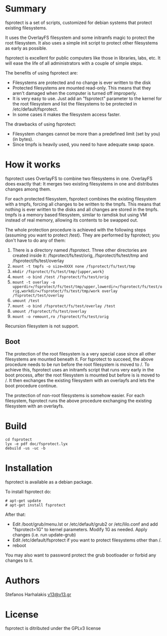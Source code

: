 # Summary

fsprotect is a set of scripts, customized for debian systems that protect existing filesystems.

It uses the OverlayFS filesystem and some initramfs magic to protect the root filesystem. It also uses a simple init script to protect other filesystems as early as possible.

fsprotect is excellent for public computers like those in libraries, labs, etc. It will ease the life of all administrators with a couple of simple steps.

The benefits of using fsprotect are:

 * Filesystems are protected and no change is ever written to the disk
 * Protected filesystems are mounted read-only. This means that they aren't damaged when the computer is turned off improperly.
 * It is very easy to use. Just add an "fsprotect" parameter to the kernel for the root filesystem and list the filesystems to be protected in /etc/default/fsprotect.
 * In some cases it makes the filesystem access faster.

The drawbacks of using fsprotect:

 * Filesystem changes cannot be more than a predefined limit (set by you) (in bytes).
 * Since tmpfs is heavily used, you need to have adequate swap space.

# How it works

fsprotect uses OverlayFS to combine two filesystems in one. OverlayFS does exactly that: It merges two existing filesystems in one and distributes changes among them.

For each protected filesystem, fsprotect combines the existing filesystem with a tmpfs, forcing all changes to be written to the tmpfs. This means that nothing is ever written to the disks and all changes are stored in the tmpfs. tmpfs is a memory based filesystem, similar to ramdisk but using VM instead of real memory, allowing its contents to be swapped out.

The whole protection procedure is achieved with the following steps (assuming you want to protect /test). They are performed by fsprotect; you don't have to do any of them:

 1. There is a directory named /fsprotect. Three other directories are created inside it: /fsprotect/fs/test/orig, /fsprotect/fs/test/tmp and /fsprotect/fs/test/overlay
 2. `mount -t tmpfs -o size=XXXX none /fsprotect/fs/test/tmp`
 3. `mkdir /fsprotect/fs/test/tmp/{upper,work}`
 4. `mount -o bind /test /fsprotect/fs/test/orig`
 5. `mount -t overlay -o upperdir=/fsprotect/fs/test/tmp/upper,lowerdir=/fsprotect/fs/test/orig,workdir=/fsprotect/fs/test/tmp/work overlay /fsprotect/test/overlay`
 6. `umount /test`
 7. `mount -o bind /fsprotect/fs/test/overlay /test`
 8. `umount /fsprotect/fs/test/overlay`
 9. `mount -o remount,ro /fsprotect/fs/test/orig`

Recursion filesystem is not support.

## Boot

The protection of the root filesystem is a very special case since all other filesystems are mounted beneath it. For fsprotect to succeed, the above procedure needs to be run before the root filesystem is moved to /. To achieve this, fsprotect uses an initramfs script that runs very early in the boot process, after the root filesystem is mounted but before is is moved to /. It then exchanges the existing filesystem with an overlayfs and lets the boot procedure continue.

The protection of non-root filesystems is somehow easier. For each filesystem, fsprotect runs the above procedure exchanging the existing filesystem with an overlayfs.

# Build

	cd fsprotect
	lyx -e pdf doc/fsprotect.lyx
	debuild -us -uc -b

# Installation

fsprotect is available as a debian package.

To install fsprotect do:

```
# apt-get update
# apt-get install fsprotect
```

After that:

 * Edit /boot/grub/menu.lst or /etc/default/grub2 or /etc/lilo.conf and add "fsprotect=1G" to kernel parameters. Modify 1G as needed. Apply changes (i.e. run update-grub)
 * Edit /etc/default/fsprotect if you want to protect filesystems other than /.
 * reboot

You may also want to password protect the grub bootloader or forbid any changes to it.

# Authors

Stefanos Harhalakis <v13@v13.gr>

# License

fsprotect is ditributed under the GPLv3 license

